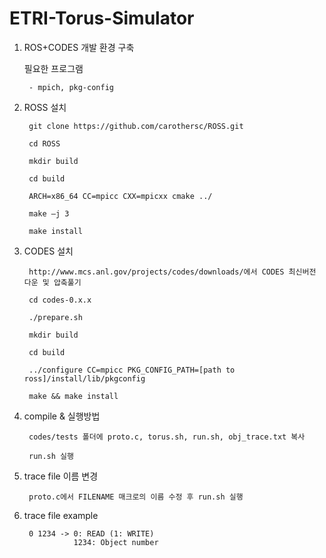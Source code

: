 # ETRI-Torus-Simulator

1. ROS+CODES 개발 환경 구축

	필요한 프로그램
	
		- mpich, pkg-config
		
2. ROSS 설치

		git clone https://github.com/carothersc/ROSS.git
		
		cd ROSS
	
		mkdir build
	
		cd build
	
		ARCH=x86_64 CC=mpicc CXX=mpicxx cmake ../
	
		make –j 3
	
		make install
	
3. CODES 설치

		http://www.mcs.anl.gov/projects/codes/downloads/에서 CODES 최신버전 다운 및 압축풀기
		
		cd codes-0.x.x
		
		./prepare.sh
		
		mkdir build
		
		cd build
		
		../configure CC=mpicc PKG_CONFIG_PATH=[path to ross]/install/lib/pkgconfig
		
		make && make install

4. compile & 실행방법

		codes/tests 폴더에 proto.c, torus.sh, run.sh, obj_trace.txt 복사
		
		run.sh 실행

5. trace file 이름 변경

		proto.c에서 FILENAME 매크로의 이름 수정 후 run.sh 실행

6. trace file example

        0 1234 -> 0: READ (1: WRITE)
                  1234: Object number
